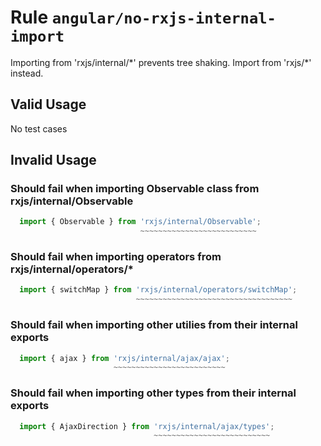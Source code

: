 # Rule `angular/no-rxjs-internal-import`

Importing from 'rxjs/internal/\*' prevents tree shaking. Import from 'rxjs/\*' instead.

## Valid Usage

No test cases

## Invalid Usage

### Should fail when importing Observable class from rxjs/internal/Observable

```ts
  import { Observable } from 'rxjs/internal/Observable';
                             ~~~~~~~~~~~~~~~~~~~~~~~~~~

```


### Should fail when importing operators from rxjs/internal/operators/*

```ts
  import { switchMap } from 'rxjs/internal/operators/switchMap';
                            ~~~~~~~~~~~~~~~~~~~~~~~~~~~~~~~~~~~

```


### Should fail when importing other utilies from their internal exports

```ts
  import { ajax } from 'rxjs/internal/ajax/ajax';
                       ~~~~~~~~~~~~~~~~~~~~~~~~~

```


### Should fail when importing other types from their internal exports

```ts
  import { AjaxDirection } from 'rxjs/internal/ajax/types';
                                ~~~~~~~~~~~~~~~~~~~~~~~~~~

```


